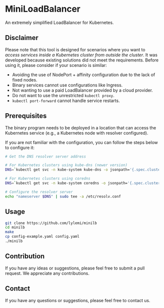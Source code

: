 # MiniLoadBalancer

An extremely simplified LoadBalancer for Kubernetes.

## Disclaimer

Please note that this tool is designed for scenarios where you want to *access services inside a Kubernetes cluster from outside the cluster*. It was developed because existing solutions did not meet the requirements. Before using it, please consider if your scenario is similar:

- Avoiding the use of NodePort + affinity configuration due to the lack of fixed nodes.
- Binary services cannot use configurations like Ingress.
- Not wanting to use a paid LoadBalancer provided by a cloud provider.
- Do not want to use the unrestricted ``kubectl proxy``.
- ``kubectl port-forward`` cannot handle service restarts.

## Prerequisites

The binary program needs to be deployed in a location that can access the Kubernetes service (e.g., a Kubernetes node with resolver configured).

If you are not familiar with the configuration, you can follow the steps below to configure it:

```bash
# Get the DNS resolver server address

# For Kubernetes clusters using kube-dns (newer version)
DNS=`kubectl get svc -n kube-system kube-dns -o jsonpath='{.spec.clusterIP}'`

# For Kubernetes clusters using coredns
DNS=`kubectl get svc -n kube-system coredns -o jsonpath='{.spec.clusterIP}'`

# Configure the resolver server
echo "nameserver $DNS" | sudo tee -a /etc/resolv.conf
```

## Usage

```bash
git clone https://github.com/lylemi/minilb
cd minilb
make
cp config-example.yaml config.yaml
./minilb
```

## Contribution

If you have any ideas or suggestions, please feel free to submit a pull request. We appreciate any contributions.

## Contact

If you have any questions or suggestions, please feel free to contact us.
